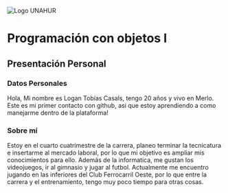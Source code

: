 ![Logo UNAHUR](./UNAHUR.png)

# Programación con objetos I
## Presentación Personal

### Datos Personales
Hola, Mi nombre es Logan Tobías Casals, tengo 20 años y vivo en Merlo.
Este es mi primer contacto con github, asi que estoy aprendiendo a como manejarme dentro de la plataforma!

### Sobre mí
Estoy en el cuarto cuatrimestre de la carrera, planeo terminar la tecnicatura e insertarme al mercado laboral, por lo que mi objetivo es ampliar mis conocimientos para ello. 
Además de la informatica, me gustan los videojuegos, ir al gimnasio y jugar al futbol. Actualmente me encuentro jugando en las inferiores del Club Ferrocarril Oeste, por lo que entre la carrera y el entrenamiento, tengo muy poco tiempo para otras cosas.
